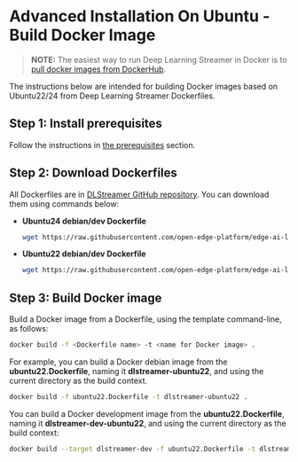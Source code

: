 # Advanced Installation On Ubuntu - Build Docker Image

> **NOTE:** The easiest way to run Deep Learning Streamer in Docker is to
> [pull docker images from DockerHub](../../get_started/install/install_guide_ubuntu#option-2-install-docker-image-from-docker-hub-and-run-it).

The instructions below are intended for building Docker images based on
Ubuntu22/24 from Deep Learning Streamer Dockerfiles.

## Step 1: Install prerequisites

Follow the instructions in
[the prerequisites](../../get_started/install/install_guide_ubuntu#prerequisites) section.

## Step 2: Download Dockerfiles

All Dockerfiles are in
[DLStreamer GitHub repository](https://github.com/open-edge-platform/edge-ai-libraries/tree/release-1.2.0/libraries/dl-streamer/docker).
You can download them using commands below:

- **Ubuntu24 debian/dev Dockerfile**

  ```bash
  wget https://raw.githubusercontent.com/open-edge-platform/edge-ai-libraries/release-1.2.0/libraries/dl-streamer/docker/ubuntu/ubuntu24.Dockerfile
  ```

- **Ubuntu22 debian/dev Dockerfile**

  ```bash
  wget https://raw.githubusercontent.com/open-edge-platform/edge-ai-libraries/release-1.2.0/libraries/dl-streamer/docker/ubuntu/ubuntu22.Dockerfile
  ```

## Step 3: Build Docker image

Build a Docker image from a Dockerfile, using the template command-line, as follows:

```bash
docker build -f <Dockerfile name> -t <name for Docker image> .
```

For example, you can build a Docker debian image from the **ubuntu22.Dockerfile**, naming it
**dlstreamer-ubuntu22**, and using the current directory as the build context.

```bash
docker build -f ubuntu22.Dockerfile -t dlstreamer-ubuntu22 .
```

You can build a Docker development image from the **ubuntu22.Dockerfile**, naming it
**dlstreamer-dev-ubuntu22**, and using the current directory as the build context:

```bash
docker build --target dlstreamer-dev -f ubuntu22.Dockerfile -t dlstreamer-dev-ubuntu22 .
```
